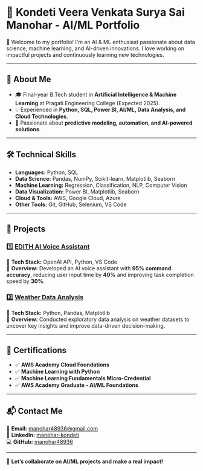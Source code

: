 # 🌟 Kondeti Veera Venkata Surya Sai Manohar - AI/ML Portfolio

🚀 Welcome to my portfolio! I'm an AI & ML enthusiast passionate about data science, machine learning, and AI-driven innovations. I love working on impactful projects and continuously learning new technologies. 

---

## 🔹 About Me  
- 🎓 Final-year B.Tech student in **Artificial Intelligence & Machine Learning** at Pragati Engineering College (Expected 2025).  
- 💡 Experienced in **Python, SQL, Power BI, AI/ML, Data Analysis, and Cloud Technologies**.  
- 🎯 Passionate about **predictive modeling, automation, and AI-powered solutions**.  

---

## 🛠️ **Technical Skills**  
- **Languages:** Python, SQL  
- **Data Science:** Pandas, NumPy, Scikit-learn, Matplotlib, Seaborn  
- **Machine Learning:** Regression, Classification, NLP, Computer Vision  
- **Data Visualization:** Power BI, Matplotlib, Seaborn  
- **Cloud & Tools:** AWS, Google Cloud, Azure  
- **Other Tools:** Git, GitHub, Selenium, VS Code  

---

## 📂 **Projects**  

### 1️⃣ [EDITH AI Voice Assistant](https://github.com/manohar48936/EDITH-AI-BOT-PROJECT)  
🔹 **Tech Stack:** OpenAI API, Python, VS Code  
🔹 **Overview:** Developed an AI voice assistant with **95% command accuracy**, reducing user input time by **40%** and improving task completion speed by **30%**.  

### 2️⃣ [Weather Data Analysis](https://github.com/manohar48936/weather_analysis)  
🔹 **Tech Stack:** Python, Pandas, Matplotlib  
🔹 **Overview:** Conducted exploratory data analysis on weather datasets to uncover key insights and improve data-driven decision-making.  

---

## 📜 **Certifications**  
- ✅ **AWS Academy Cloud Foundations**  
- ✅ **Machine Learning with Python**  
- ✅ **Machine Learning Fundamentals Micro-Credential**  
- ✅ **AWS Academy Graduate - AI/ML Foundations**  

---

## 📬 **Contact Me**  
📧 **Email:** manohar48936@gmail.com  
🔗 **LinkedIn:** [manohar-kondeti](https://www.linkedin.com/in/manohar-kondeti)  
💻 **GitHub:** [manohar48936](https://github.com/manohar48936)  

---

🚀 **Let’s collaborate on AI/ML projects and make a real impact!**  
